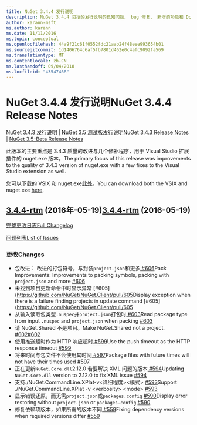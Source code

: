 ```yaml
---
title: NuGet 3.4.4 发行说明
description: NuGet 3.4.4 包括的发行说明的已知问题、 bug 修复、 新增的功能和 Dcr。
author: karann-msft
ms.author: karann
ms.date: 11/11/2016
ms.topic: conceptual
ms.openlocfilehash: 44a9f21c61f0552fdc21aab24f48eee993654b01
ms.sourcegitcommit: 1d1406764c6af5fb7801d462e0c4afc9092fa569
ms.translationtype: MT
ms.contentlocale: zh-CN
ms.lasthandoff: 09/04/2018
ms.locfileid: "43547468"
---
```

# <a name="nuget-344-release-notes"></a><span data-ttu-id="a54cf-103">NuGet 3.4.4 发行说明</span><span class="sxs-lookup"><span data-stu-id="a54cf-103">NuGet 3.4.4 Release Notes</span></span>

<span data-ttu-id="a54cf-104">[NuGet 3.4.3 发行说明](../release-notes/nuget-3.4.3.md) | [NuGet 3.5 测试版发行说明](../release-notes/nuget-3.5-Beta.md)</span><span class="sxs-lookup"><span data-stu-id="a54cf-104">[NuGet 3.4.3 Release Notes](../release-notes/nuget-3.4.3.md) | [NuGet 3.5-Beta Release Notes](../release-notes/nuget-3.5-Beta.md)</span></span>

<span data-ttu-id="a54cf-105">此版本的主要重点是 3.4.3 质量的改进与几个修补程序，用于 Visual Studio 扩展插件的 nuget.exe 版本。</span><span class="sxs-lookup"><span data-stu-id="a54cf-105">The primary focus of this release was improvements to the quality of 3.4.3 version of nuget.exe with a few fixes to the Visual Studio extension as well.</span></span>

<span data-ttu-id="a54cf-106">您可以下载的 VSIX 和 nuget.exe[此处](https://dist.nuget.org/index.html)。</span><span class="sxs-lookup"><span data-stu-id="a54cf-106">You can download both the VSIX and nuget.exe [here](https://dist.nuget.org/index.html).</span></span>

## <a name="344-rtmhttpsgithubcomnugetnugetclienttree344-rtm-2016-05-19"></a><span data-ttu-id="a54cf-107">[3.4.4-rtm](https://github.com/NuGet/NuGet.Client/tree/3.4.4-rtm) (2016年-05-19)</span><span class="sxs-lookup"><span data-stu-id="a54cf-107">[3.4.4-rtm](https://github.com/NuGet/NuGet.Client/tree/3.4.4-rtm) (2016-05-19)</span></span>

[<span data-ttu-id="a54cf-108">完整更改日志</span><span class="sxs-lookup"><span data-stu-id="a54cf-108">Full Changelog</span></span>](https://github.com/NuGet/NuGet.Client/compare/3.5.0-beta-final...3.4.4-rtm)

[<span data-ttu-id="a54cf-109">问题列表</span><span class="sxs-lookup"><span data-stu-id="a54cf-109">List of Issues</span></span>](https://github.com/NuGet/Home/issues?q=is%3Aissue+milestone%3A3.4.4+is%3Aclosed)

### <a name="changes"></a><span data-ttu-id="a54cf-110">更改</span><span class="sxs-lookup"><span data-stu-id="a54cf-110">Changes</span></span>

- <span data-ttu-id="a54cf-111">包改进： 改进的打包符号，与封装`project.json`和更多[ \#606](https://github.com/NuGet/NuGet.Client/pull/606)</span><span class="sxs-lookup"><span data-stu-id="a54cf-111">Pack Improvements: Improvements to packing symbols, packing with `project.json` and more [\#606](https://github.com/NuGet/NuGet.Client/pull/606)</span></span>
- <span data-ttu-id="a54cf-112">未找到项目更新命令中时显示异常 [\#605] (https://github.com/NuGet/NuGet.Client/pull/605</span><span class="sxs-lookup"><span data-stu-id="a54cf-112">Display exception when there is a failure finding projects in update command [\#605](https://github.com/NuGet/NuGet.Client/pull/605</span></span>
- <span data-ttu-id="a54cf-113">从输入读取包类型`.nuspec`并`project.json`打包时[ \#603](https://github.com/NuGet/NuGet.Client/pull/603)</span><span class="sxs-lookup"><span data-stu-id="a54cf-113">Read package type from input `.nuspec` and `project.json` when packing [\#603](https://github.com/NuGet/NuGet.Client/pull/603)</span></span>
- <span data-ttu-id="a54cf-114">请 NuGet.Shared 不是项目。</span><span class="sxs-lookup"><span data-stu-id="a54cf-114">Make NuGet.Shared not a project.</span></span> [<span data-ttu-id="a54cf-115">\#602</span><span class="sxs-lookup"><span data-stu-id="a54cf-115">\#602</span></span>](https://github.com/NuGet/NuGet.Client/pull/602)
- <span data-ttu-id="a54cf-116">使用推送超时作为 HTTP 响应超时[ \#599](https://github.com/NuGet/NuGet.Client/pull/599)</span><span class="sxs-lookup"><span data-stu-id="a54cf-116">Use the push timeout as the HTTP response timeout [\#599](https://github.com/NuGet/NuGet.Client/pull/599)</span></span>
- <span data-ttu-id="a54cf-117">将来时间与包文件不会使用其时间[ \#597](https://github.com/NuGet/NuGet.Client/pull/597)</span><span class="sxs-lookup"><span data-stu-id="a54cf-117">Package files with future times will not have their times used [\#597](https://github.com/NuGet/NuGet.Client/pull/597)</span></span>
- <span data-ttu-id="a54cf-118">正在更新`NuGet.Core.dll`2.12.0 若要解决 XML 问题的版本[ \#594](https://github.com/NuGet/NuGet.Client/pull/594)</span><span class="sxs-lookup"><span data-stu-id="a54cf-118">Updating `NuGet.Core.dll` version to 2.12.0 to fix XML issue [\#594](https://github.com/NuGet/NuGet.Client/pull/594)</span></span>
- <span data-ttu-id="a54cf-119">支持./NuGet.CommandLine.XPlat-v\<详细程度\>\<模式\> [ \#593](https://github.com/NuGet/NuGet.Client/pull/593)</span><span class="sxs-lookup"><span data-stu-id="a54cf-119">Support ./NuGet.CommandLine.XPlat -v \<verbosity\> \<mode\> [\#593](https://github.com/NuGet/NuGet.Client/pull/593)</span></span>
- <span data-ttu-id="a54cf-120">显示错误还原，而无需`project.json`或`packages.config` [ \#590](https://github.com/NuGet/NuGet.Client/pull/590)</span><span class="sxs-lookup"><span data-stu-id="a54cf-120">Display error restoring without `project.json` or `packages.config` [\#590](https://github.com/NuGet/NuGet.Client/pull/590)</span></span>
- <span data-ttu-id="a54cf-121">修复依赖项版本，如果所需的版本不同[ \#559](https://github.com/NuGet/NuGet.Client/pull/559)</span><span class="sxs-lookup"><span data-stu-id="a54cf-121">Fixing dependency versions when required versions differ [\#559](https://github.com/NuGet/NuGet.Client/pull/559)</span></span>